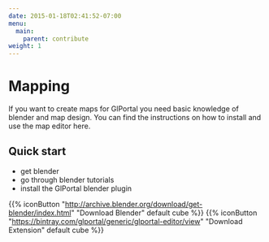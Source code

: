 ```yaml
---
date: 2015-01-18T02:41:52-07:00
menu:
  main:
    parent: contribute
weight: 1
---
```


# Mapping
If you want to create maps for GlPortal you need basic knowledge of blender and map design. You can find the instructions on how to install and use the map editor here.

## Quick start
- get blender
- go through blender tutorials
- install the GlPortal blender plugin

{{% iconButton "http://archive.blender.org/download/get-blender/index.html" "Download Blender" default cube %}}
{{% iconButton "https://bintray.com/glportal/generic/glportal-editor/view" "Download Extension" default cube %}}
